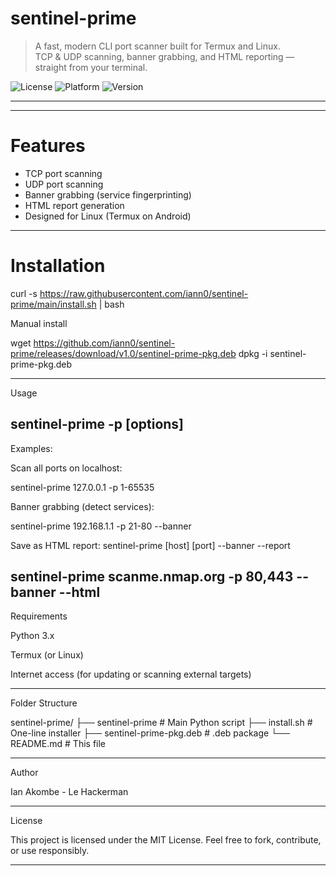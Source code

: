 # sentinel-prime
> A fast, modern CLI port scanner built for Termux and Linux.  
> TCP & UDP scanning, banner grabbing, and HTML reporting — straight from your terminal.

![License](https://img.shields.io/badge/license-MIT-blue.svg)
![Platform](https://img.shields.io/badge/platform-Termux%20%7C%20Linux-green.svg)
![Version](https://img.shields.io/badge/version-1.0-yellow.svg)

---
---
# Features

-  TCP port scanning
-  UDP port scanning
-  Banner grabbing (service fingerprinting)
-  HTML report generation
-  Designed for Linux (Termux on Android)

---

# Installation


curl -s https://raw.githubusercontent.com/iann0/sentinel-prime/main/install.sh | bash

Manual install

wget https://github.com/iann0/sentinel-prime/releases/download/v1.0/sentinel-prime-pkg.deb
dpkg -i sentinel-prime-pkg.deb

---

Usage

sentinel-prime <target> -p <port-range> [options]
---

Examples:

Scan all ports on localhost:

sentinel-prime 127.0.0.1 -p 1-65535

Banner grabbing (detect services):

sentinel-prime 192.168.1.1 -p 21-80 --banner

Save as HTML report: sentinel-prime [host] [port] --banner --report

sentinel-prime scanme.nmap.org -p 80,443 --banner --html 
---

Requirements

Python 3.x

Termux (or Linux)

Internet access (for updating or scanning external targets)



---

Folder Structure

sentinel-prime/
├── sentinel-prime             # Main Python script
├── install.sh                 # One-line installer
├── sentinel-prime-pkg.deb     # .deb package
└── README.md                  # This file


---

Author

Ian Akombe - Le Hackerman


---

License

This project is licensed under the MIT License.
Feel free to fork, contribute, or use responsibly.


---
